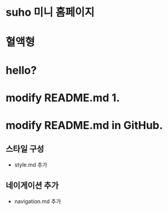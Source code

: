 # suho 미니 홈페이지
# 혈액형
# hello?
# modify README.md 1.
# modify README.md in GitHub.

## 스타일 구성
- style.md 추가

## 네이게이션 추가
- navigation.md 추가